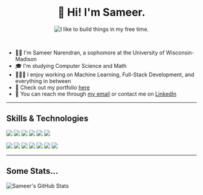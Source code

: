 <h1 align="center">👋 Hi! I'm Sameer.</h1>
<p align="center">
	<img src="https://readme-typing-svg.demolab.com?font=Noto+Sans+Mono&duration=3000&pause=4000&color=38BDAE&center=true&vCenter=true&width=500&height=80&lines=I+like+to+build+things+in+my+free+time." alt="I like to build things in my free time." />
</p>

<br/>


- 🧑🏾 I'm Sameer Narendran, a sophomore at the University of Wisconsin-Madison
- 🎓 I'm studying Computer Science and Math
- 👨🏾‍💻️ I enjoy working on Machine Learning, Full-Stack Development, and everything in between
- 📑 Check out my portfolio [here](sameer-n012.github.io/portfolio)
- 💬 You can reach me through [my email](mailto:sameer.narendran@gmail.com) or contact me on [LinkedIn](https://www.linkedin.com/in/sameer-narendran/)

-------

## Skills & Technologies
![](https://img.shields.io/badge/-Java%20-088D6E)
![](https://img.shields.io/badge/-Python%20-088D6E)
![](https://img.shields.io/badge/-C%20-088D6E)
![](https://img.shields.io/badge/-JavaScript%20-088D6E)
![](https://img.shields.io/badge/-HTML/CSS%20-088D6E)
![](https://img.shields.io/badge/-SQL%20-088D6E)

![](https://img.shields.io/badge/-ReactJS%20-088D6E)
![](https://img.shields.io/badge/-Redux%20-088D6E)
![](https://img.shields.io/badge/-MongoDB%20-088D6E)
![](https://img.shields.io/badge/-MySQL%20-088D6E)
![](https://img.shields.io/badge/-Scikit-Learn%20-088D6E)
![](https://img.shields.io/badge/-Tensorflow%20-088D6E)
![](https://img.shields.io/badge/-Git%20-088D6E)

-------

## Some Stats...
![Sameer's GitHub Stats](https://github-readme-stats.vercel.app/api?username=sameer-n012&custom_title=Some%20of%20my%20recent%20work&count_private=true&theme=tokyonight)


<!---
sameer-n012/sameer-n012 is a ✨ special ✨ repository because its `README.md` (this file) appears on your GitHub profile.
You can click the Preview link to take a look at your changes.
--->
